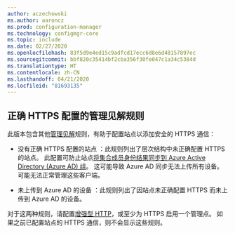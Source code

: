 ```yaml
---
author: aczechowski
ms.author: aaroncz
ms.prod: configuration-manager
ms.technology: configmgr-core
ms.topic: include
ms.date: 02/27/2020
ms.openlocfilehash: 83f5d9e4ed15c9adfcd17ecc6d8e6d48157897ec
ms.sourcegitcommit: bbf820c35414bf2cba356f30fe047c1a34c5384d
ms.translationtype: HT
ms.contentlocale: zh-CN
ms.lasthandoff: 04/21/2020
ms.locfileid: "81693135"
---
```

## <a name="management-insight-rules-for-proper-https-configuration"></a><a name="bkmk_insight"></a>正确 HTTPS 配置的管理见解规则

<!--6268489-->

此版本包含其他[管理见解](../../../../servers/manage/management-insights.md)规则，有助于配置站点以添加安全的 HTTPS 通信：

- 没有正确 HTTPS 配置的站点  ：此规则列出了层次结构中未正确配置 HTTPS 的站点。 此配置可防止站点[将集合成员身份结果同步到 Azure Active Directory (Azure AD) 组](../../../../clients/manage/collections/create-collections.md#bkmk_aadcollsync)。 这可能导致 Azure AD 同步无法上传所有设备。 可能无法正常管理这些客户端。

- 未上传到 Azure AD 的设备  ：此规则列出了因站点未正确配置 HTTPS 而未上传到 Azure AD 的设备。

对于这两种规则，请配置[增强型 HTTP](../../../../plan-design/hierarchy/enhanced-http.md)，或至少为 HTTPS 启用一个管理点。 如果之前已配置站点的 HTTPS 通信，则不会显示这些规则。
